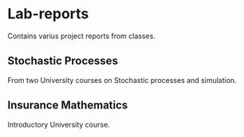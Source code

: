 # Lab-reports
Contains varius project reports from classes.

## Stochastic Processes
From two University courses on Stochastic processes and simulation.

## Insurance Mathematics
Introductory University course.

